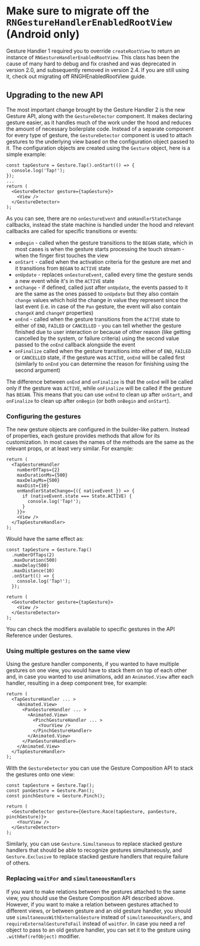 # Make sure to migrate off the `RNGestureHandlerEnabledRootView` (Android only)

Gesture Handler 1 required you to override `createRootView` to return an instance of `RNGestureHandlerEnabledRootView`. This class has been the cause of many hard to debug and fix crashed and was deprecated in version 2.0, and subsequently removed in version 2.4. If you are still using it, check out migrating off RNGHEnabledRootView guide.

## Upgrading to the new API

The most important change brought by the Gesture Handler 2 is the new Gesture API, along with the `GestureDetector` component. It makes declaring gesture easier, as it handles much of the work under the hood and reduces the amount of necessary boilerplate code. Instead of a separate component for every type of gesture, the `GestureDetector` component is used to attach gestures to the underlying view based on the configuration object passed to it. The configuration objects are created using the `Gesture` object, here is a simple example:

```
const tapGesture = Gesture.Tap().onStart(() => {
  console.log('Tap!');
});
...
return (
  <GestureDetector gesture={tapGesture}>
    <View />
  </GestureDetector>
);
```

As you can see, there are no `onGestureEvent` and `onHandlerStateChange` callbacks, instead the state machine is handled under the hood and relevant callbacks are called for specific transitions or events:

* `onBegin` - called when the gesture transitions to the `BEGAN` state, which in most cases is when the gesture starts processing the touch stream - when the finger first touches the view
* `onStart` - called when the activation criteria for the gesture are met and it transitions from `BEGAN` to `ACTIVE` state
* `onUpdate` - replaces `onGestureEvent`, called every time the gesture sends a new event while it's in the `ACTIVE` state
* `onChange` - if defined, called just after `onUpdate`, the events passed to it are the same as the ones passed to `onUpdate` but they also contain `change` values which hold the change in value they represent since the last event (i.e. in case of the `Pan` gesture, the event will also contain `changeX` and `changeY` properties)
* `onEnd` - called when the gesture transitions from the `ACTIVE` state to either of `END`, `FAILED` or `CANCELLED` - you can tell whether the gesture finished due to user interaction or because of other reason (like getting cancelled by the system, or failure criteria) using the second value passed to the `onEnd` callback alongside the event
* `onFinalize` called when the gesture transitions into either of `END`, `FAILED` or `CANCELLED` state, if the gesture was `ACTIVE`, `onEnd` will be called first (similarly to `onEnd` you can determine the reason for finishing using the second argument)

The difference between `onEnd` and `onFinalize` is that the `onEnd` will be called only if the gesture was `ACTIVE`, while `onFinalize` will be called if the gesture has `BEGAN`. This means that you can use `onEnd` to clean up after `onStart`, and `onFinalize` to clean up after `onBegin` (or both `onBegin` and `onStart`).

### Configuring the gestures

The new gesture objects are configured in the builder-like pattern. Instead of properties, each gesture provides methods that allow for its customization. In most cases the names of the methods are the same as the relevant props, or at least very similar. For example:

```
return (
  <TapGestureHandler
    numberOfTaps={2}
    maxDurationMs={500}
    maxDelayMs={500}
    maxDist={10}
    onHandlerStateChange={({ nativeEvent }) => {
      if (nativeEvent.state === State.ACTIVE) {
        console.log('Tap!');
      }
    }}>
    <View />
  </TapGestureHandler>
);
```

Would have the same effect as:

```
const tapGesture = Gesture.Tap()
  .numberOfTaps(2)
  .maxDuration(500)
  .maxDelay(500)
  .maxDistance(10)
  .onStart(() => {
    console.log('Tap!');
  });

return (
  <GestureDetector gesture={tapGesture}>
    <View />
  </GestureDetector>
);
```

You can check the modifiers available to specific gestures in the API Reference under Gestures.

### Using multiple gestures on the same view

Using the gesture handler components, if you wanted to have multiple gestures on one view, you would have to stack them on top of each other and, in case you wanted to use animations, add an `Animated.View` after each handler, resulting in a deep component tree, for example:

```
return (
  <TapGestureHandler ... >
    <Animated.View>
      <PanGestureHandler ... >
        <Animated.View>
          <PinchGestureHandler ... >
            <YourView />
          </PinchGestureHandler>
        </Animated.View>
      </PanGestureHandler>
    </Animated.View>
  </TapGestureHandler>
);
```

With the `GestureDetector` you can use the Gesture Composition API to stack the gestures onto one view:

```
const tapGesture = Gesture.Tap();
const panGesture = Gesture.Pan();
const pinchGesture = Gesture.Pinch();

return (
  <GestureDetector gesture={Gesture.Race(tapGesture, panGesture, pinchGesture)}>
    <YourView />
  </GestureDetector>
);
```

Similarly, you can use `Gesture.Simultaneous` to replace stacked gesture handlers that should be able to recognize gestures simultaneously, and `Gesture.Exclusive` to replace stacked gesture handlers that require failure of others.

### Replacing `waitFor` and `simultaneousHandlers`

If you want to make relations between the gestures attached to the same view, you should use the Gesture Composition API described above. However, if you want to make a relation between gestures attached to different views, or between gesture and an old gesture handler, you should use `simultaneousWithExternalGesture` instead of `simultaneousHandlers`, and `requireExternalGestureToFail` instead of `waitFor`. In case you need a ref object to pass to an old gesture handler, you can set it to the gesture using `.withRef(refObject)` modifier.
